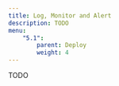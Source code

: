 ```yaml
---
title: Log, Monitor and Alert
description: TODO
menu:
    "5.1":
        parent: Deploy
        weight: 4
---
```


TODO
